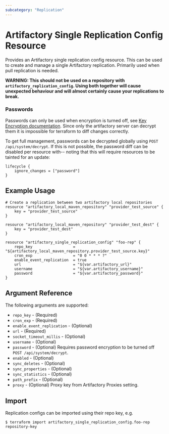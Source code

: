 ```yaml
---
subcategory: "Replication"
---
```

# Artifactory Single Replication Config Resource

Provides an Artifactory single replication config resource. This can be used to create and manage a single Artifactory
replication. Primarily used when pull replication is needed.

**WARNING: This should not be used on a repository with `artifactory_replication_config`. Using both together will cause
unexpected behaviour and will almost certainly cause your replications to break.**

### Passwords
Passwords can only be used when encryption is turned off, see [Key Encryption documentation](https://www.jfrog.com/confluence/display/RTF/Artifactory+Key+Encryption). 
Since only the artifactory server can decrypt them it is impossible for terraform to diff changes correctly.

To get full management, passwords can be decrypted globally using `POST /api/system/decrypt`. If this is not possible, 
the password diff can be disabled per resource with-- noting that this will require resources to be tainted for an update:
```hcl
lifecycle {
    ignore_changes = ["password"]
}
``` 

## Example Usage

```hcl
# Create a replication between two artifactory local repositories
resource "artifactory_local_maven_repository" "provider_test_source" {
	key = "provider_test_source"
}

resource "artifactory_local_maven_repository" "provider_test_dest" {
	key = "provider_test_dest"
}

resource "artifactory_single_replication_config" "foo-rep" {
	repo_key                  = "${artifactory_local_maven_repository.provider_test_source.key}"
	cron_exp                  = "0 0 * * * ?"
	enable_event_replication  = true
    url                       = "${var.artifactory_url}"
    username                  = "${var.artifactory_username}"
    password                  = "${var.artifactory_password}"		
}
```

## Argument Reference

The following arguments are supported:

* `repo_key` - (Required)
* `cron_exp` - (Required)
* `enable_event_replication` - (Optional)
* `url` - (Required)
* `socket_timeout_millis` - (Optional)
* `username` - (Optional)
* `password` - (Optional) Requires password encryption to be turned off `POST /api/system/decrypt`.
* `enabled` - (Optional)
* `sync_deletes` - (Optional)
* `sync_properties` - (Optional)
* `sync_statistics` - (Optional)
* `path_prefix` - (Optional)
* `proxy` - (Optional) Proxy key from Artifactory Proxies setting.

## Import

Replication configs can be imported using their repo key, e.g.

```
$ terraform import artifactory_single_replication_config.foo-rep repository-key
```
